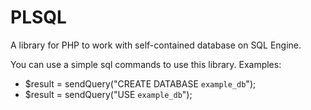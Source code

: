 # PLSQL
A library for PHP to work with self-contained database on SQL Engine.


You can use a simple sql commands to use this library. Examples:
- $result = sendQuery("CREATE DATABASE `example_db`");
- $result = sendQuery("USE `example_db`");


